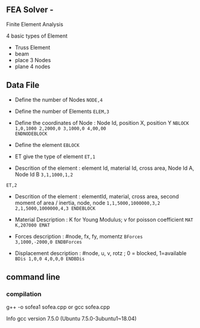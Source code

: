 ## FEA Solver -

Finite Element Analysis

4 basic types of Element

- Truss Element
- beam
- place 3 Nodes
- plane 4 nodes

## Data File

- Define the number of Nodes
  <code>NODE,4</code>

- Define the number of Elements
  <code>ELEM,3</code>

- Define the coordinates of Node : Node Id, position X, position Y
  <code>NBLOCK
  1,0,1000
  2,2000,0
  3,1000,0
  4,00,00
  ENDNODEBLOCK</code>

- Define the element
  <code>EBLOCK</code>

- ET give the type of element
  <code>ET,1</code>

- Descrition of the element : element Id, material Id, cross area, Node Id A, Node Id B
  <code>3,1,1000,1,2</code>

<code>ET,2</code>

- Descrition of the element : elementId, material, cross area, second moment of area / inertia, node, node
  <code>1,1,5000,1000000,3,2
  2,1,5000,1000000,4,3
  ENDEBLOCK</code>

- Material Description : K for Young Modulus; v for poisson coefficient
  <code>MAT
  K,207000
  EMAT</code>

- Forces description : #node, fx, fy, momentz
  <code>BForces
  3,1000,-2000,0
  ENDBForces</code>

- Displacement description : #node, u, v, rotz ; 0 = blocked, 1=available
  <code>BDis
  1,0,0
  4,0,0,0
  ENDBDis</code>

## command line

### compilation

g++ -o sofea1 sofea.cpp
or
gcc sofea.cpp

Info
gcc version 7.5.0 (Ubuntu 7.5.0-3ubuntu1~18.04)
